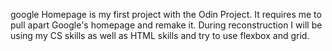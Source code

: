 google Homepage is my first project with the Odin Project. 
It requires me to pull apart Google's homepage and remake it.
During reconstruction I will be using my CS skills as well as HTML skills and try to use flexbox and grid.

